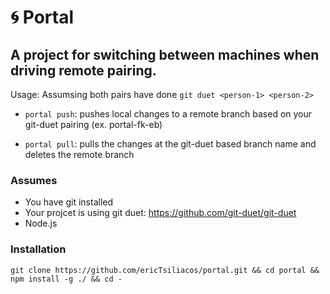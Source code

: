 # 🌀 Portal

## A project for switching between machines when driving remote pairing.

Usage:
Assumsing both pairs have done `git duet <person-1> <person-2>`

- `portal push`: pushes local changes to a remote branch based on your git-duet pairing (ex. portal-fk-eb)

- `portal pull`: pulls the changes at the git-duet based branch name and deletes the remote branch
  
### Assumes
- You have git installed
- Your projcet is using git duet: https://github.com/git-duet/git-duet
- Node.js
  
### Installation
`git clone https://github.com/ericTsiliacos/portal.git && cd portal && npm install -g ./ && cd -`
